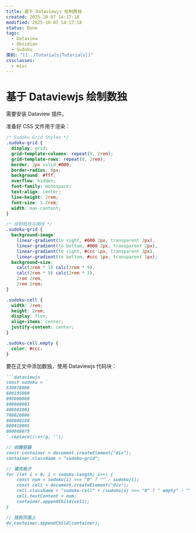 ```yaml
---
title: 基于 Dataviewjs 绘制数独
created: 2025-10-07 14:17:18
modified: 2025-10-07 14:17:18
status: Done
tags:
  - Dataview
  - Obsidian
  - Sudoku
类别: "[[../Tutorials|Tutorials]]"
cssclasses:
  - misc
---
```


# 基于 Dataviewjs 绘制数独

需要安装 Dataview 插件。

准备好 CSS 文件用于渲染：

```CSS
/* Sudoku Grid Styles */
.sudoku-grid {
  display: grid;
  grid-template-columns: repeat(9, 2rem);
  grid-template-rows: repeat(9, 2rem);
  border: 2px solid #000;
  border-radius: 8px;
  background: #fff;
  overflow: hidden;
  font-family: monospace;
  text-align: center;
  line-height: 2rem;
  font-size: 1.2rem;
  width: max-content;
}

/* 绘制粗线与细线 */
.sudoku-grid {
  background-image:
    linear-gradient(to right, #000 2px, transparent 2px),
    linear-gradient(to bottom, #000 2px, transparent 2px),
    linear-gradient(to right, #ccc 1px, transparent 1px),
    linear-gradient(to bottom, #ccc 1px, transparent 1px);
  background-size:
    calc(2rem * 3) calc(2rem * 9),
    calc(2rem * 9) calc(2rem * 3),
    2rem 2rem,
    2rem 2rem;
}

.sudoku-cell {
  width: 2rem;
  height: 2rem;
  display: flex;
  align-items: center;
  justify-content: center;
}

.sudoku-cell.empty {
  color: #ccc;
}
```

要在正文中添加数独，使用 Dataviewjs 代码块：

````markdown
```dataviewjs
const sudoku = `
530070000
600195000
098000060
800060003
400803001
700020006
060000280
000419005
000080079
`.replace(/\s+/g, '');

// 创建容器
const container = document.createElement("div");
container.className = "sudoku-grid";

// 填充格子
for (let i = 0; i < sudoku.length; i++) {
    const num = sudoku[i] === "0" ? "" : sudoku[i];
    const cell = document.createElement("div");
    cell.className = "sudoku-cell" + (sudoku[i] === "0" ? " empty" : "");
    cell.textContent = num;
    container.appendChild(cell);
}

// 挂到页面上
dv.container.appendChild(container);
```
````

